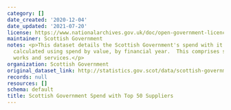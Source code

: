 ```yaml
---
category: []
date_created: '2020-12-04'
date_updated: '2021-07-20'
license: https://www.nationalarchives.gov.uk/doc/open-government-licence/version/3/
maintainer: Scottish Government
notes: <p>This dataset details the Scottish Government's spend with it's top 50 suppliers,
  calculated using spend by value, by financial year.  This comprises spend on goods,
  works and services.</p>
organization: Scottish Government
original_dataset_link: http://statistics.gov.scot/data/scottish-government-spend-with-top-50-suppliers
records: null
resources: []
schema: default
title: Scottish Government Spend with Top 50 Suppliers
---
```

